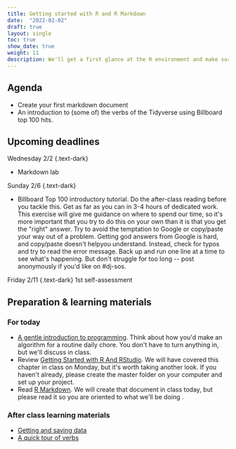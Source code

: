 ```yaml
---
title: Getting started with R and R Markdown
date:  "2022-02-02"
draft: true
layout: single
toc: true
show_date: true
weight: 11
description: We'll get a first glance at the R environment and make sure you're ready to start using good data journalism habits. 
--- 
```




## Agenda

* Create your first markdown document
* An introduction to (some of) the verbs of the Tidyverse using Billboard top 100 hits.


## Upcoming deadlines

Wednesday 2/2
{.text-dark}
* Markdown lab

Sunday 2/6
{.text-dark}
* Billboard Top 100 introductory tutorial. Do the after-class reading before you tackle this. Get as far as you can in 3-4 hours of dedicated work. This exercise will give me guidance on where to spend our time, so it's more important that you try to do this on your own than it is that you get the "right" answer. Try to avoid the temptation to Google or copy/paste your way out of a problem. Getting god answers from Google is hard, and copy/paste doesn't helpyou understand. Instead, check for typos and try to read the error message. Back up and run one line at a time to see what's happening. But don't struggle for too long -- post anonymously if you'd like on #dj-sos. 


Friday 2/11
{.text-dark}
1st self-assessment


## Preparation & learning materials

### For today 

* [A gentle introduction to programming](https://cronkitedata.github.io/djtextbook/appendix-program.html). Think about how you'd make an algorithm for a routine daily chore. You don't have to turn anything in, but we'll discuss in class. 
* Review [Getting Started with R And RStudio](https://cronkitedata.github.io/djtextbook/r-start.html). We will have covered this chapter in class on Monday, but it's worth taking another look. If you haven't already, please create the master folder on your computer and set up your project. 
* Read [R Markdown](https://cronkitedata.github.io/djtextbook/r-markdown.html). We will create that document in class today, but please read it so you are oriented to what we'll be doing . 


### After class learning materials

- [Getting and saving data](https://cronkitedata.github.io/djtextbook/r-data-import.html) 
- [A quick tour of verbs](https://cronkitedata.github.io/djtextbook/r-verbs.html)
